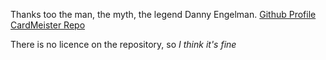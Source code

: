 Thanks too the man, the myth, the legend Danny Engelman.
[Github Profile](https://github.com/Danny-Engelman)
[CardMeister Repo](https://cardmeister.github.io/)

There is no licence on the repository, so _I think it's fine_
